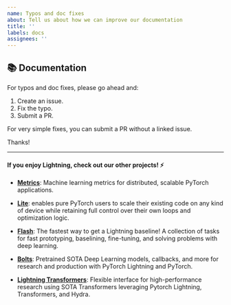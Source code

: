 ```yaml
---
name: Typos and doc fixes
about: Tell us about how we can improve our documentation
title: ''
labels: docs
assignees: ''
---
```


## 📚 Documentation

For typos and doc fixes, please go ahead and:

1. Create an issue.
1. Fix the typo.
1. Submit a PR.

For very simple fixes, you can submit a PR without a linked issue.

Thanks!

______________________________________________________________________

#### If you enjoy Lightning, check out our other projects! ⚡

- [**Metrics**](https://github.com/PyTorchLightning/metrics): Machine learning metrics for distributed, scalable PyTorch applications.

- [**Lite**](https://pytorch-lightning.readthedocs.io/en/latest/starter/lightning_lite.html): enables pure PyTorch users to scale their existing code on any kind of device while retaining full control over their own loops and optimization logic.

- [**Flash**](https://github.com/PyTorchLightning/lightning-flash): The fastest way to get a Lightning baseline! A collection of tasks for fast prototyping, baselining, fine-tuning, and solving problems with deep learning.

- [**Bolts**](https://github.com/PyTorchLightning/lightning-bolts): Pretrained SOTA Deep Learning models, callbacks, and more for research and production with PyTorch Lightning and PyTorch.

- [**Lightning Transformers**](https://github.com/PyTorchLightning/lightning-transformers): Flexible interface for high-performance research using SOTA Transformers leveraging Pytorch Lightning, Transformers, and Hydra.
